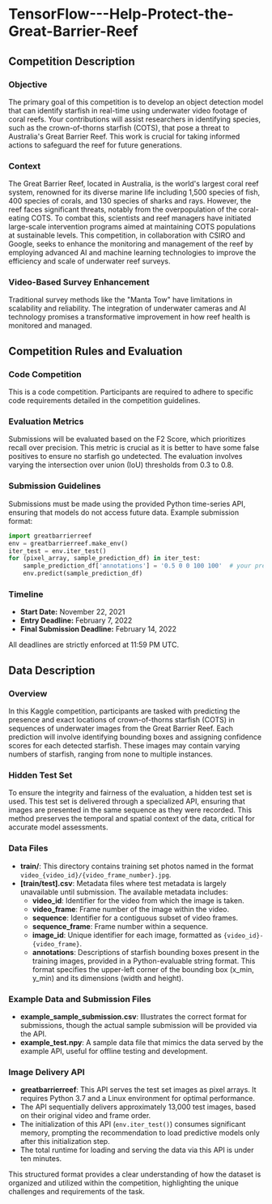 # TensorFlow---Help-Protect-the-Great-Barrier-Reef

## Competition Description

### Objective

The primary goal of this competition is to develop an object detection model that can identify starfish in real-time using underwater video footage of coral reefs. Your contributions will assist researchers in identifying species, such as the crown-of-thorns starfish (COTS), that pose a threat to Australia's Great Barrier Reef. This work is crucial for taking informed actions to safeguard the reef for future generations.

### Context

The Great Barrier Reef, located in Australia, is the world's largest coral reef system, renowned for its diverse marine life including 1,500 species of fish, 400 species of corals, and 130 species of sharks and rays. However, the reef faces significant threats, notably from the overpopulation of the coral-eating COTS. To combat this, scientists and reef managers have initiated large-scale intervention programs aimed at maintaining COTS populations at sustainable levels. This competition, in collaboration with CSIRO and Google, seeks to enhance the monitoring and management of the reef by employing advanced AI and machine learning technologies to improve the efficiency and scale of underwater reef surveys.

### Video-Based Survey Enhancement

Traditional survey methods like the "Manta Tow" have limitations in scalability and reliability. The integration of underwater cameras and AI technology promises a transformative improvement in how reef health is monitored and managed.

## Competition Rules and Evaluation

### Code Competition

This is a code competition. Participants are required to adhere to specific code requirements detailed in the competition guidelines.

### Evaluation Metrics

Submissions will be evaluated based on the F2 Score, which prioritizes recall over precision. This metric is crucial as it is better to have some false positives to ensure no starfish go undetected. The evaluation involves varying the intersection over union (IoU) thresholds from 0.3 to 0.8.

### Submission Guidelines

Submissions must be made using the provided Python time-series API, ensuring that models do not access future data. Example submission format:

```python
import greatbarrierreef
env = greatbarrierreef.make_env()
iter_test = env.iter_test()
for (pixel_array, sample_prediction_df) in iter_test:
    sample_prediction_df['annotations'] = '0.5 0 0 100 100'  # your predictions
    env.predict(sample_prediction_df)
```

### Timeline

- **Start Date:** November 22, 2021
- **Entry Deadline:** February 7, 2022
- **Final Submission Deadline:** February 14, 2022

All deadlines are strictly enforced at 11:59 PM UTC.

## Data Description

### Overview

In this Kaggle competition, participants are tasked with predicting the presence and exact locations of crown-of-thorns starfish (COTS) in sequences of underwater images from the Great Barrier Reef. Each prediction will involve identifying bounding boxes and assigning confidence scores for each detected starfish. These images may contain varying numbers of starfish, ranging from none to multiple instances.

### Hidden Test Set

To ensure the integrity and fairness of the evaluation, a hidden test set is used. This test set is delivered through a specialized API, ensuring that images are presented in the same sequence as they were recorded. This method preserves the temporal and spatial context of the data, critical for accurate model assessments.

### Data Files

- **train/**: This directory contains training set photos named in the format `video_{video_id}/{video_frame_number}.jpg`.
- **[train/test].csv**: Metadata files where test metadata is largely unavailable until submission. The available metadata includes:
  - **video_id**: Identifier for the video from which the image is taken.
  - **video_frame**: Frame number of the image within the video.
  - **sequence**: Identifier for a contiguous subset of video frames.
  - **sequence_frame**: Frame number within a sequence.
  - **image_id**: Unique identifier for each image, formatted as `{video_id}-{video_frame}`.
  - **annotations**: Descriptions of starfish bounding boxes present in the training images, provided in a Python-evaluable string format. This format specifies the upper-left corner of the bounding box (x_min, y_min) and its dimensions (width and height).

### Example Data and Submission Files

- **example_sample_submission.csv**: Illustrates the correct format for submissions, though the actual sample submission will be provided via the API.
- **example_test.npy**: A sample data file that mimics the data served by the example API, useful for offline testing and development.

### Image Delivery API

- **greatbarrierreef**: This API serves the test set images as pixel arrays. It requires Python 3.7 and a Linux environment for optimal performance.
- The API sequentially delivers approximately 13,000 test images, based on their original video and frame order.
- The initialization of this API (`env.iter_test()`) consumes significant memory, prompting the recommendation to load predictive models only after this initialization step.
- The total runtime for loading and serving the data via this API is under ten minutes.

This structured format provides a clear understanding of how the dataset is organized and utilized within the competition, highlighting the unique challenges and requirements of the task.


